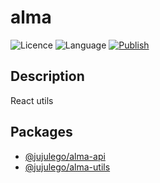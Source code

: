 # alma
![Licence](https://img.shields.io/github/license/jujulego/alma)
![Language](https://img.shields.io/github/languages/top/jujulego/alma)
[![Publish](https://github.com/Jujulego/alma/actions/workflows/publish.yml/badge.svg)](https://github.com/Jujulego/alma/actions/workflows/publish.yml)

## Description
React utils

## Packages
- [@jujulego/alma-api](https://github.com/Jujulego/alma/tree/master/packages/api)
- [@jujulego/alma-utils](https://github.com/Jujulego/jill/tree/master/packages/utils)
